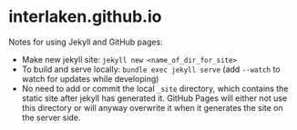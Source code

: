 # interlaken.github.io

Notes for using Jekyll and GitHub pages:

* Make new jekyll site: `jekyll new <name_of_dir_for_site>`
* To build and serve locally: `bundle exec jekyll serve` (add `--watch` to
watch for updates while developing)
* No need to add or commit the local `_site` directory, which contains
the static site after jekyll has generated it. GitHub Pages will either
not use this directory or will anyway overwrite it when it generates
the site on the server side.
